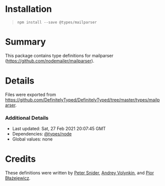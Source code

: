 # Installation
> `npm install --save @types/mailparser`

# Summary
This package contains type definitions for mailparser (https://github.com/nodemailer/mailparser).

# Details
Files were exported from https://github.com/DefinitelyTyped/DefinitelyTyped/tree/master/types/mailparser.

### Additional Details
 * Last updated: Sat, 27 Feb 2021 20:07:45 GMT
 * Dependencies: [@types/node](https://npmjs.com/package/@types/node)
 * Global values: none

# Credits
These definitions were written by [Peter Snider](https://github.com/psnider), [Andrey Volynkin](https://github.com/Avol-V), and [Pior Błażejewicz](https://github.com/peterblazejewicz).
